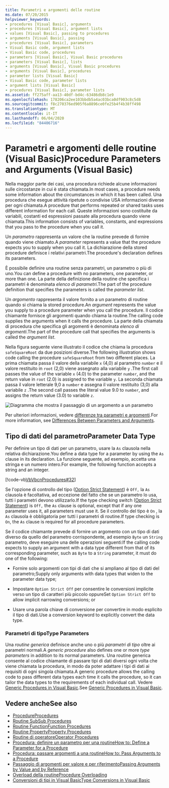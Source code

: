 ```yaml
---
title: Parametri e argomenti delle routine
ms.date: 07/20/2015
helpviewer_keywords:
- procedures [Visual Basic], arguments
- procedures [Visual Basic], argument lists
- values [Visual Basic], passing to procedures
- arguments [Visual Basic], passing
- procedures [Visual Basic], parameters
- Visual Basic code, argument lists
- Visual Basic code, procedures
- parameters [Visual Basic], Visual Basic procedures
- parameters [Visual Basic], lists
- arguments [Visual Basic], Visual Basic procedures
- arguments [Visual Basic], procedures
- parameter lists [Visual Basic]
- Visual Basic code, parameter lists
- argument lists [Visual Basic]
- procedures [Visual Basic], parameter lists
ms.assetid: ff275aff-aa13-40df-bd4c-63486db8c1e9
ms.openlocfilehash: 178206ca2ee103bbdb5a4ac03bca0df903c8c5d8
ms.sourcegitcommit: f8c270376ed905f6a8896ce0fe25b4f4b38ff498
ms.translationtype: MT
ms.contentlocale: it-IT
ms.lasthandoff: 06/04/2020
ms.locfileid: "84406716"
---
```

# <a name="procedure-parameters-and-arguments-visual-basic"></a><span data-ttu-id="9619e-102">Parametri e argomenti delle routine (Visual Basic)</span><span class="sxs-lookup"><span data-stu-id="9619e-102">Procedure Parameters and Arguments (Visual Basic)</span></span>
<span data-ttu-id="9619e-103">Nella maggior parte dei casi, una procedura richiede alcune informazioni sulle circostanze in cui è stata chiamata.</span><span class="sxs-lookup"><span data-stu-id="9619e-103">In most cases, a procedure needs some information about the circumstances in which it has been called.</span></span> <span data-ttu-id="9619e-104">Una procedura che esegue attività ripetute o condivise USA informazioni diverse per ogni chiamata.</span><span class="sxs-lookup"><span data-stu-id="9619e-104">A procedure that performs repeated or shared tasks uses different information for each call.</span></span> <span data-ttu-id="9619e-105">Queste informazioni sono costituite da variabili, costanti ed espressioni passate alla procedura quando viene chiamata.</span><span class="sxs-lookup"><span data-stu-id="9619e-105">This information consists of variables, constants, and expressions that you pass to the procedure when you call it.</span></span>  
  
 <span data-ttu-id="9619e-106">Un *parametro* rappresenta un valore che la routine prevede di fornire quando viene chiamato.</span><span class="sxs-lookup"><span data-stu-id="9619e-106">A *parameter* represents a value that the procedure expects you to supply when you call it.</span></span> <span data-ttu-id="9619e-107">La dichiarazione della stored procedure definisce i relativi parametri.</span><span class="sxs-lookup"><span data-stu-id="9619e-107">The procedure's declaration defines its parameters.</span></span>  
  
 <span data-ttu-id="9619e-108">È possibile definire una routine senza parametri, un parametro o più di uno.</span><span class="sxs-lookup"><span data-stu-id="9619e-108">You can define a procedure with no parameters, one parameter, or more than one.</span></span> <span data-ttu-id="9619e-109">La parte della definizione della routine che specifica i parametri è denominata *elenco di parametri*.</span><span class="sxs-lookup"><span data-stu-id="9619e-109">The part of the procedure definition that specifies the parameters is called the *parameter list*.</span></span>  
  
 <span data-ttu-id="9619e-110">Un *argomento* rappresenta il valore fornito a un parametro di routine quando si chiama la stored procedure.</span><span class="sxs-lookup"><span data-stu-id="9619e-110">An *argument* represents the value you supply to a procedure parameter when you call the procedure.</span></span> <span data-ttu-id="9619e-111">Il codice chiamante fornisce gli argomenti quando chiama la routine.</span><span class="sxs-lookup"><span data-stu-id="9619e-111">The calling code supplies the arguments when it calls the procedure.</span></span> <span data-ttu-id="9619e-112">La parte della chiamata di procedura che specifica gli argomenti è denominata *elenco di argomenti*.</span><span class="sxs-lookup"><span data-stu-id="9619e-112">The part of the procedure call that specifies the arguments is called the *argument list*.</span></span>  
  
 <span data-ttu-id="9619e-113">Nella figura seguente viene illustrato il codice che chiama la procedura `safeSquareRoot` da due posizioni diverse.</span><span class="sxs-lookup"><span data-stu-id="9619e-113">The following illustration shows code calling the procedure `safeSquareRoot` from two different places.</span></span> <span data-ttu-id="9619e-114">La prima chiamata passa il valore della variabile `x` (4,0) al parametro `number` e il valore restituito in `root` (2,0) viene assegnato alla variabile `y` .</span><span class="sxs-lookup"><span data-stu-id="9619e-114">The first call passes the value of the variable `x` (4.0) to the parameter `number`, and the return value in `root` (2.0) is assigned to the variable `y`.</span></span> <span data-ttu-id="9619e-115">La seconda chiamata passa il valore letterale 9,0 a `number` e assegna il valore restituito (3,0) alla variabile `z` .</span><span class="sxs-lookup"><span data-stu-id="9619e-115">The second call passes the literal value 9.0 to `number`, and assigns the return value (3.0) to variable `z`.</span></span>  
  
 ![Diagramma che mostra il passaggio di un argomento a un parametro](./media/procedure-parameters-and-arguments/pass-argument-parameter.gif)  
  
 <span data-ttu-id="9619e-117">Per ulteriori informazioni, vedere [differenze tra parametri e argomenti](./differences-between-parameters-and-arguments.md).</span><span class="sxs-lookup"><span data-stu-id="9619e-117">For more information, see [Differences Between Parameters and Arguments](./differences-between-parameters-and-arguments.md).</span></span>  
  
## <a name="parameter-data-type"></a><span data-ttu-id="9619e-118">Tipo di dati del parametro</span><span class="sxs-lookup"><span data-stu-id="9619e-118">Parameter Data Type</span></span>  
 <span data-ttu-id="9619e-119">Per definire un tipo di dati per un parametro, usare la `As` clausola nella relativa dichiarazione.</span><span class="sxs-lookup"><span data-stu-id="9619e-119">You define a data type for a parameter by using the `As` clause in its declaration.</span></span> <span data-ttu-id="9619e-120">La funzione seguente, ad esempio, accetta una stringa e un numero intero.</span><span class="sxs-lookup"><span data-stu-id="9619e-120">For example, the following function accepts a string and an integer.</span></span>  
  
 [!code-vb[VbVbcnProcedures#32](~/samples/snippets/visualbasic/VS_Snippets_VBCSharp/VbVbcnProcedures/VB/Class1.vb#32)]  
  
 <span data-ttu-id="9619e-121">Se l'opzione di controllo del tipo ([Option Strict Statement](../../../language-reference/statements/option-strict-statement.md)) è `Off,` la `As` clausola è facoltativa, ad eccezione del fatto che se un parametro lo usa, tutti i parametri devono utilizzarlo.</span><span class="sxs-lookup"><span data-stu-id="9619e-121">If the type checking switch ([Option Strict Statement](../../../language-reference/statements/option-strict-statement.md)) is `Off,` the `As` clause is optional, except that if any one parameter uses it, all parameters must use it.</span></span> <span data-ttu-id="9619e-122">Se il controllo del tipo è `On` , la `As` clausola è obbligatoria per tutti i parametri di routine.</span><span class="sxs-lookup"><span data-stu-id="9619e-122">If type checking is `On`, the `As` clause is required for all procedure parameters.</span></span>  
  
 <span data-ttu-id="9619e-123">Se il codice chiamante prevede di fornire un argomento con un tipo di dati diverso da quello del parametro corrispondente, ad esempio `Byte` un `String` parametro, deve eseguire una delle operazioni seguenti:</span><span class="sxs-lookup"><span data-stu-id="9619e-123">If the calling code expects to supply an argument with a data type different from that of its corresponding parameter, such as `Byte` to a `String` parameter, it must do one of the following:</span></span>  
  
- <span data-ttu-id="9619e-124">Fornire solo argomenti con tipi di dati che si ampliano al tipo di dati del parametro;</span><span class="sxs-lookup"><span data-stu-id="9619e-124">Supply only arguments with data types that widen to the parameter data type;</span></span>  
  
- <span data-ttu-id="9619e-125">Impostare `Option Strict Off` per consentire le conversioni implicite verso un tipo di caratteri più piccolo oppure</span><span class="sxs-lookup"><span data-stu-id="9619e-125">Set `Option Strict Off` to allow implicit narrowing conversions; or</span></span>  
  
- <span data-ttu-id="9619e-126">Usare una parola chiave di conversione per convertire in modo esplicito il tipo di dati.</span><span class="sxs-lookup"><span data-stu-id="9619e-126">Use a conversion keyword to explicitly convert the data type.</span></span>  
  
### <a name="type-parameters"></a><span data-ttu-id="9619e-127">Parametri di tipo</span><span class="sxs-lookup"><span data-stu-id="9619e-127">Type Parameters</span></span>  
 <span data-ttu-id="9619e-128">Una *routine generica* definisce anche uno o più *parametri di tipo* oltre ai parametri normali.</span><span class="sxs-lookup"><span data-stu-id="9619e-128">A *generic procedure* also defines one or more *type parameters* in addition to its normal parameters.</span></span> <span data-ttu-id="9619e-129">Una routine generica consente al codice chiamante di passare tipi di dati diversi ogni volta che viene chiamata la procedura, in modo da poter adattare i tipi di dati ai requisiti di ogni singola chiamata.</span><span class="sxs-lookup"><span data-stu-id="9619e-129">A generic procedure allows the calling code to pass different data types each time it calls the procedure, so it can tailor the data types to the requirements of each individual call.</span></span> <span data-ttu-id="9619e-130">Vedere [Generic Procedures in Visual Basic](../data-types/generic-procedures.md).</span><span class="sxs-lookup"><span data-stu-id="9619e-130">See [Generic Procedures in Visual Basic](../data-types/generic-procedures.md).</span></span>  
  
## <a name="see-also"></a><span data-ttu-id="9619e-131">Vedere anche</span><span class="sxs-lookup"><span data-stu-id="9619e-131">See also</span></span>

- [<span data-ttu-id="9619e-132">Procedure</span><span class="sxs-lookup"><span data-stu-id="9619e-132">Procedures</span></span>](./index.md)
- [<span data-ttu-id="9619e-133">Routine Sub</span><span class="sxs-lookup"><span data-stu-id="9619e-133">Sub Procedures</span></span>](./sub-procedures.md)
- [<span data-ttu-id="9619e-134">Routine Function</span><span class="sxs-lookup"><span data-stu-id="9619e-134">Function Procedures</span></span>](./function-procedures.md)
- [<span data-ttu-id="9619e-135">Routine Property</span><span class="sxs-lookup"><span data-stu-id="9619e-135">Property Procedures</span></span>](./property-procedures.md)
- [<span data-ttu-id="9619e-136">Routine di operatore</span><span class="sxs-lookup"><span data-stu-id="9619e-136">Operator Procedures</span></span>](./operator-procedures.md)
- [<span data-ttu-id="9619e-137">Procedura: definire un parametro per una routine</span><span class="sxs-lookup"><span data-stu-id="9619e-137">How to: Define a Parameter for a Procedure</span></span>](./how-to-define-a-parameter-for-a-procedure.md)
- [<span data-ttu-id="9619e-138">Procedura: passare argomenti a una routine</span><span class="sxs-lookup"><span data-stu-id="9619e-138">How to: Pass Arguments to a Procedure</span></span>](./how-to-pass-arguments-to-a-procedure.md)
- [<span data-ttu-id="9619e-139">Passaggio di argomenti per valore e per riferimento</span><span class="sxs-lookup"><span data-stu-id="9619e-139">Passing Arguments by Value and by Reference</span></span>](./passing-arguments-by-value-and-by-reference.md)
- [<span data-ttu-id="9619e-140">Overload della routine</span><span class="sxs-lookup"><span data-stu-id="9619e-140">Procedure Overloading</span></span>](./procedure-overloading.md)
- [<span data-ttu-id="9619e-141">Conversioni di tipi in Visual Basic</span><span class="sxs-lookup"><span data-stu-id="9619e-141">Type Conversions in Visual Basic</span></span>](../data-types/type-conversions.md)
